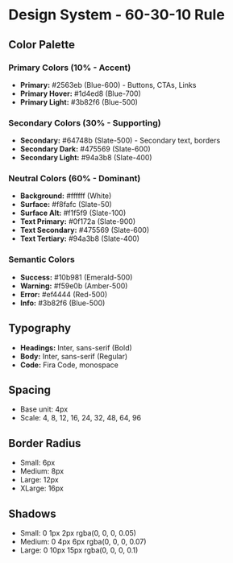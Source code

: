 # Design System - 60-30-10 Rule

## Color Palette

### Primary Colors (10% - Accent)
- **Primary:** #2563eb (Blue-600) - Buttons, CTAs, Links
- **Primary Hover:** #1d4ed8 (Blue-700)
- **Primary Light:** #3b82f6 (Blue-500)

### Secondary Colors (30% - Supporting)
- **Secondary:** #64748b (Slate-500) - Secondary text, borders
- **Secondary Dark:** #475569 (Slate-600)
- **Secondary Light:** #94a3b8 (Slate-400)

### Neutral Colors (60% - Dominant)
- **Background:** #ffffff (White)
- **Surface:** #f8fafc (Slate-50)
- **Surface Alt:** #f1f5f9 (Slate-100)
- **Text Primary:** #0f172a (Slate-900)
- **Text Secondary:** #475569 (Slate-600)
- **Text Tertiary:** #94a3b8 (Slate-400)

### Semantic Colors
- **Success:** #10b981 (Emerald-500)
- **Warning:** #f59e0b (Amber-500)
- **Error:** #ef4444 (Red-500)
- **Info:** #3b82f6 (Blue-500)

## Typography
- **Headings:** Inter, sans-serif (Bold)
- **Body:** Inter, sans-serif (Regular)
- **Code:** Fira Code, monospace

## Spacing
- Base unit: 4px
- Scale: 4, 8, 12, 16, 24, 32, 48, 64, 96

## Border Radius
- Small: 6px
- Medium: 8px
- Large: 12px
- XLarge: 16px

## Shadows
- Small: 0 1px 2px rgba(0, 0, 0, 0.05)
- Medium: 0 4px 6px rgba(0, 0, 0, 0.07)
- Large: 0 10px 15px rgba(0, 0, 0, 0.1)

